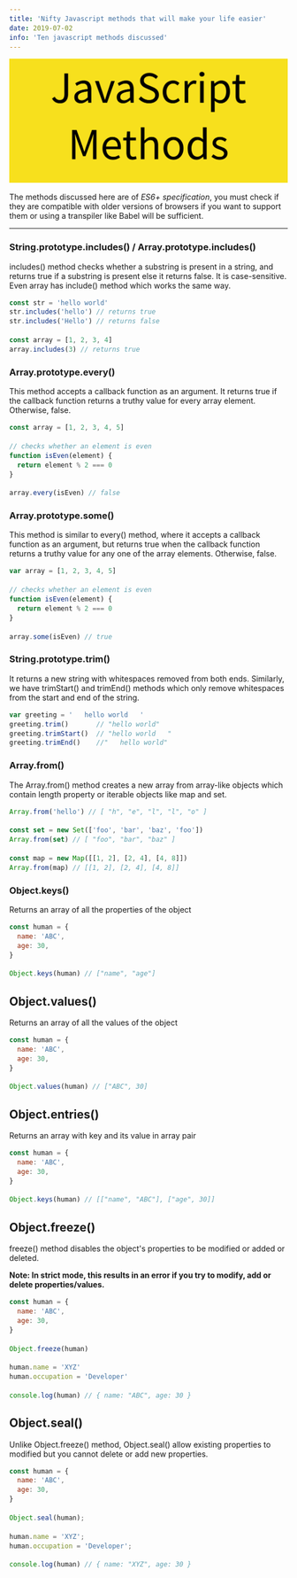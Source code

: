 ```yaml
---
title: 'Nifty Javascript methods that will make your life easier'
date: 2019-07-02
info: 'Ten javascript methods discussed'
---
```


![Javascipt Logo](featured-image.png)

The methods discussed here are of *ES6+ specification*, you must check if they are compatible with older versions of browsers if you want to support them or using a transpiler like Babel will be sufficient.

---

### String.prototype.includes() / Array.prototype.includes()
includes() method checks whether a substring is present in a string, and returns true if a substring is present else it returns false. It is case-sensitive. Even array has include() method which works the same way.

```js
const str = 'hello world'
str.includes('hello') // returns true
str.includes('Hello') // returns false

const array = [1, 2, 3, 4]
array.includes(3) // returns true
```

### Array.prototype.every()
This method accepts a callback function as an argument. It returns true if the callback function returns a truthy value for every array element. Otherwise, false.

```js
const array = [1, 2, 3, 4, 5]

// checks whether an element is even
function isEven(element) {
  return element % 2 === 0
}

array.every(isEven) // false
```

### Array.prototype.some()
This method is similar to every() method, where it accepts a callback function as an argument, but returns true when the callback function returns a truthy value for any one of the array elements. Otherwise, false.

```js
var array = [1, 2, 3, 4, 5]

// checks whether an element is even
function isEven(element) {
  return element % 2 === 0
}

array.some(isEven) // true
```

### String.prototype.trim()
It returns a new string with whitespaces removed from both ends. Similarly, we have trimStart() and trimEnd() methods which only remove whitespaces from the start and end of the string.

```js
var greeting = '   hello world   '
greeting.trim()       // "hello world"
greeting.trimStart()  // "hello world   "
greeting.trimEnd()    //"   hello world"
```

### Array.from()
The Array.from() method creates a new array from array-like objects which contain length property or iterable objects like map and set.

```js
Array.from('hello') // [ "h", "e", "l", "l", "o" ]

const set = new Set(['foo', 'bar', 'baz', 'foo'])
Array.from(set) // [ "foo", "bar", "baz" ]

const map = new Map([[1, 2], [2, 4], [4, 8]])
Array.from(map) // [[1, 2], [2, 4], [4, 8]]
```

### Object.keys()
Returns an array of all the properties of the object

```js
const human = {
  name: 'ABC',
  age: 30,
}

Object.keys(human) // ["name", "age"]
```

## Object.values()
Returns an array of all the values of the object

```js
const human = {
  name: 'ABC',
  age: 30,
}

Object.values(human) // ["ABC", 30]
```

## Object.entries()
Returns an array with key and its value in array pair

```js
const human = {
  name: 'ABC',
  age: 30,
}

Object.keys(human) // [["name", "ABC"], ["age", 30]]
```

## Object.freeze()
freeze() method disables the object's properties to be modified or added or deleted.

**Note: In strict mode, this results in an error if you try to modify, add or delete properties/values.**

```js
const human = {
  name: 'ABC',
  age: 30,
}

Object.freeze(human)

human.name = 'XYZ'
human.occupation = 'Developer'

console.log(human) // { name: "ABC", age: 30 }
```

## Object.seal()
Unlike Object.freeze() method,  Object.seal() allow existing properties to modified but you cannot delete or add new properties.

```js
const human = {
  name: 'ABC',
  age: 30,
}

Object.seal(human);

human.name = 'XYZ';
human.occupation = 'Developer';

console.log(human) // { name: "XYZ", age: 30 }
```
